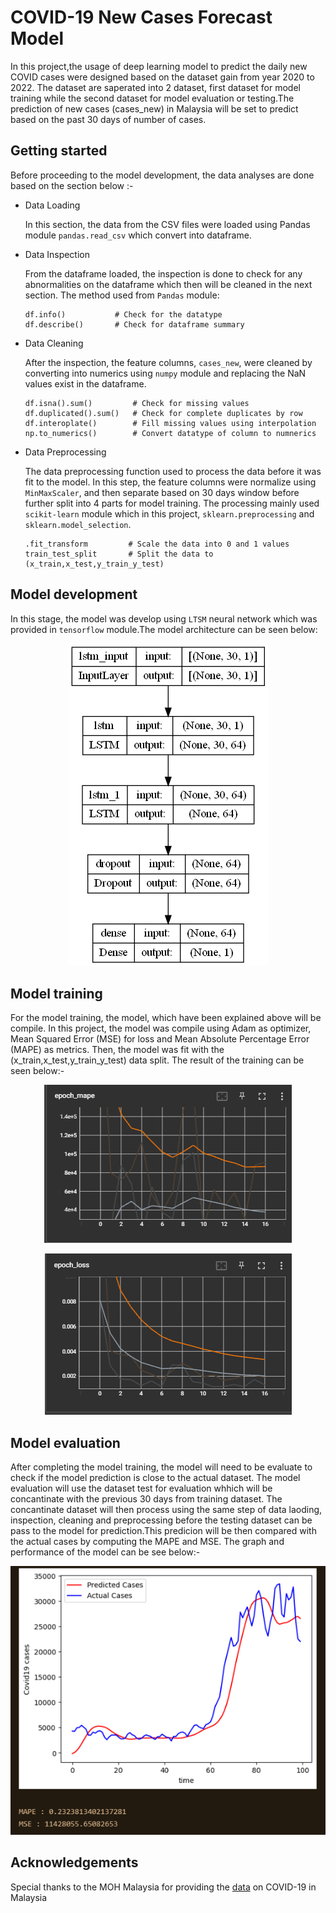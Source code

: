 
# COVID-19 New Cases Forecast Model

In this project,the usage of deep learning model to predict the daily new COVID cases were designed based on the dataset gain from year 2020 to 2022. The dataset are saperated into 2 dataset, first dataset for model training while the second dataset for model evaluation or testing.The prediction of new cases (cases_new) in Malaysia will be set to predict based on the past 30 days of number of cases.


## Getting started

Before proceeding to the model development, the data analyses are done based on the section below :-

- Data Loading

  In this section, the data from the CSV files were loaded using Pandas 
  module ```pandas.read_csv``` which convert into dataframe.

- Data Inspection
   
  From the dataframe loaded, the inspection is done to check for any abnormalities on the dataframe which then will be cleaned in the next section. The method used from ```Pandas``` module:

  ```
  df.info()           # Check for the datatype
  df.describe()       # Check for dataframe summary
  ```
- Data Cleaning

  After the inspection, the feature columns, ```cases_new```, were cleaned by converting into numerics using ```numpy``` module and replacing the NaN values exist in the dataframe. 

  ```
  df.isna().sum()         # Check for missing values
  df.duplicated().sum()   # Check for complete duplicates by row
  df.interoplate()        # Fill missing values using interpolation
  np.to_numerics()        # Convert datatype of column to numnerics
  ```
- Data Preprocessing
  
  The data preprocessing function used to process the data before it was fit to the model. In this step, the feature columns were normalize using ```MinMaxScaler```, and then separate based on 30 days window before further split into 4 parts for model training. The processing mainly used ```scikit-learn``` module which in this project, ```sklearn.preprocessing``` and ```sklearn.model_selection```.

  ```
  .fit_transform         # Scale the data into 0 and 1 values
  train_test_split       # Split the data to (x_train,x_test,y_train_y_test)
  ```
## Model development

In this stage, the model was develop using ```LTSM``` neural network which was provided in ```tensorflow``` module.The model architecture can be seen below:

<p align="center">
  <img src="https://github.com/acrimn123/Covid-19_Case_Prediction/blob/main/model.png" />
</p>

## Model training

For the model training, the model, which have been explained above will be compile. In this project, the model was compile using Adam as optimizer, Mean Squared Error (MSE) for loss and Mean Absolute Percentage Error (MAPE) as metrics. Then, the model was fit with the (x_train,x_test,y_train_y_test) data split. The result of the training can be seen below:-

<p align="center">
  <img src="https://github.com/acrimn123/Covid-19_Case_Prediction/blob/main/MAPE%20loss%20and%20val%20graph.png" />
</p>

<p align="center">
  <img src="https://github.com/acrimn123/Covid-19_Case_Prediction/blob/main/MSE%20loss%20and%20val%20graph.png" />
</p>

## Model evaluation

After completing the model training, the model will need to be evaluate to check if the model prediction is close to the actual dataset. The model evaluation will use the dataset test for evaluation whhich will be concantinate with the previous 30 days from training dataset. The concantinate dataset will then process using the same step of data laoding, inspection, cleaning and preprocessing before the testing dataset can be pass to the model for prediction.This predicion will be then compared with the actual cases by computing the MAPE and MSE. The graph and performance of the model can be see below:-   

<p align="center">
  <img src="https://github.com/acrimn123/Covid-19_Case_Prediction/blob/main/Model%20performance.png" />
</p>

## Acknowledgements

 Special thanks to the MOH Malaysia for providing the [data](https://github.com/MoH-Malaysia/covid19-public) on COVID-19 in Malaysia
